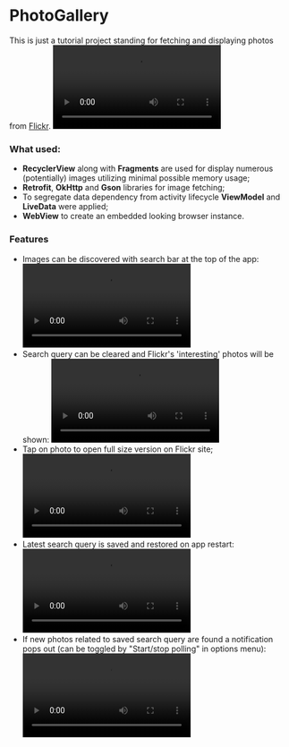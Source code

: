 # PhotoGallery
This is just a tutorial project standing for fetching and displaying photos from [Flickr](https://flickr.com/ "Flickr - online photo gallery").
<video src='https://user-images.githubusercontent.com/48180766/140659268-fe84a271-175d-4d65-a9d8-22f1ee8c0b9e.mov'/>

### What used:
- **RecyclerView** along with **Fragments** are used for display numerous (potentially) images utilizing minimal possible memory usage;
- **Retrofit**, **OkHttp** and **Gson** libraries for image fetching;
- To segregate data dependency from activity lifecycle **ViewModel** and **LiveData** were applied;
- **WebView** to create an embedded looking browser instance.

### Features
- Images can be discovered with search bar at the top of the app:
  <video src='https://user-images.githubusercontent.com/48180766/140659447-7dfaf670-d7c7-4cf4-8bde-638bccbc4752.mov'/>
- Search query can be cleared and Flickr's 'interesting' photos will be shown:
  <video src='https://user-images.githubusercontent.com/48180766/140659391-6794ed5d-d456-4b7b-91ff-295dc21213ec.mov'/>
- Tap on photo to open full size version on Flickr site;
  <video src='https://user-images.githubusercontent.com/48180766/140662426-8771e3a6-f255-4041-b4be-b651e90b8f7c.mov'/>
- Latest search query is saved and restored on app restart:
  <video src='https://user-images.githubusercontent.com/48180766/140659423-d95084fd-5514-416e-b1ff-d738babf4193.mov'/>
- If new photos related to saved search query are found a notification pops out (can be toggled by "Start/stop polling" in options menu):
  <video src='https://user-images.githubusercontent.com/48180766/140659432-78d1d12a-cb04-4b7b-8736-38cd8eab5b7d.mov'/>
